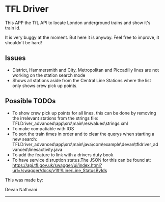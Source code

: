 
TFL Driver
=================================================================================================
This APP the TfL API to locate London underground trains and show it's train id.

It is very buggy at the moment. But here it is anyway. Feel
free to improve, it shouldn't be hard!

Issues
-------------------------------------------------------------------------------------------------
* District, Hammersmith and City, Metropolitan and Piccadilly lines are not 
  working on the station search mode
* Shows all stations aside from the Central Line Stations where the list only
  shows crew pick up points.
  
Possible TODOs
-------------------------------------------------------------------------------------------------
* To show crew pick up points for all lines, this can be done by removing the 
  irrelevant stations from the strings file:
  TFLDriver_advanced\app\src\main\res\values\strings.xml
* To make compatiable with IOS
* To sort the train times in order and to clear the querys when starting a
  new search:
  TFLDriver_advanced\app\src\main\java\com\example\devan\tfldriver_advanced\linesactivity.java
* To add the feature to link with a drivers duty book
* To have service disruption status.The JSON for this can be found at:
  https://api.tfl.gov.uk/swagger/ui/index.html?url=/swagger/docs/v1#!/Line/Line_StatusByIds

This was made by:

Devan Nathvani

-------------------------------------------------------------------------------------------------
